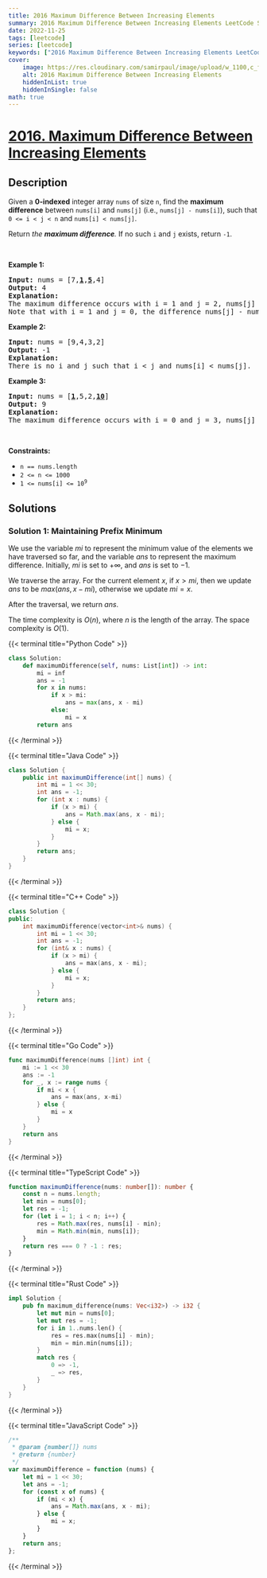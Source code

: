 ```yaml
---
title: 2016 Maximum Difference Between Increasing Elements
summary: 2016 Maximum Difference Between Increasing Elements LeetCode Solution Explained
date: 2022-11-25
tags: [leetcode]
series: [leetcode]
keywords: ["2016 Maximum Difference Between Increasing Elements LeetCode Solution Explained in all languages", "2016 Maximum Difference Between Increasing Elements", "LeetCode", "leetcode solution in Python3 C++ Java Go PHP Ruby Swift TypeScript Rust C# JavaScript C", "GeeksforGeeks", "InterviewBit", "Coding Ninjas", "HackerRank", "HackerEarth", "CodeChef", "TopCoder", "AlgoExpert", "freeCodeCamp", "Codeforces", "GitHub", "AtCoder", "Samir Paul"]
cover:
    image: https://res.cloudinary.com/samirpaul/image/upload/w_1100,c_fit,co_rgb:FFFFFF,l_text:Arial_75_bold:2016 Maximum Difference Between Increasing Elements - Solution Explained/problem-solving.webp
    alt: 2016 Maximum Difference Between Increasing Elements
    hiddenInList: true
    hiddenInSingle: false
math: true
---
```



# [2016. Maximum Difference Between Increasing Elements](https://leetcode.com/problems/maximum-difference-between-increasing-elements)


## Description

<p>Given a <strong>0-indexed</strong> integer array <code>nums</code> of size <code>n</code>, find the <strong>maximum difference</strong> between <code>nums[i]</code> and <code>nums[j]</code> (i.e., <code>nums[j] - nums[i]</code>), such that <code>0 &lt;= i &lt; j &lt; n</code> and <code>nums[i] &lt; nums[j]</code>.</p>

<p>Return <em>the <strong>maximum difference</strong>. </em>If no such <code>i</code> and <code>j</code> exists, return <code>-1</code>.</p>

<p>&nbsp;</p>
<p><strong class="example">Example 1:</strong></p>

<pre>
<strong>Input:</strong> nums = [7,<strong><u>1</u></strong>,<strong><u>5</u></strong>,4]
<strong>Output:</strong> 4
<strong>Explanation:</strong>
The maximum difference occurs with i = 1 and j = 2, nums[j] - nums[i] = 5 - 1 = 4.
Note that with i = 1 and j = 0, the difference nums[j] - nums[i] = 7 - 1 = 6, but i &gt; j, so it is not valid.
</pre>

<p><strong class="example">Example 2:</strong></p>

<pre>
<strong>Input:</strong> nums = [9,4,3,2]
<strong>Output:</strong> -1
<strong>Explanation:</strong>
There is no i and j such that i &lt; j and nums[i] &lt; nums[j].
</pre>

<p><strong class="example">Example 3:</strong></p>

<pre>
<strong>Input:</strong> nums = [<strong><u>1</u></strong>,5,2,<strong><u>10</u></strong>]
<strong>Output:</strong> 9
<strong>Explanation:</strong>
The maximum difference occurs with i = 0 and j = 3, nums[j] - nums[i] = 10 - 1 = 9.
</pre>

<p>&nbsp;</p>
<p><strong>Constraints:</strong></p>

<ul>
	<li><code>n == nums.length</code></li>
	<li><code>2 &lt;= n &lt;= 1000</code></li>
	<li><code>1 &lt;= nums[i] &lt;= 10<sup>9</sup></code></li>
</ul>

## Solutions

### Solution 1: Maintaining Prefix Minimum

We use the variable $mi$ to represent the minimum value of the elements we have traversed so far, and the variable $ans$ to represent the maximum difference. Initially, $mi$ is set to $+\infty$, and $ans$ is set to $-1$.

We traverse the array. For the current element $x$, if $x > mi$, then we update $ans$ to be $max(ans, x - mi)$, otherwise we update $mi = x$.

After the traversal, we return $ans$.

The time complexity is $O(n)$, where $n$ is the length of the array. The space complexity is $O(1)$.

<!-- tabs:start -->

{{< terminal title="Python Code" >}}
```python
class Solution:
    def maximumDifference(self, nums: List[int]) -> int:
        mi = inf
        ans = -1
        for x in nums:
            if x > mi:
                ans = max(ans, x - mi)
            else:
                mi = x
        return ans
```
{{< /terminal >}}

{{< terminal title="Java Code" >}}
```java
class Solution {
    public int maximumDifference(int[] nums) {
        int mi = 1 << 30;
        int ans = -1;
        for (int x : nums) {
            if (x > mi) {
                ans = Math.max(ans, x - mi);
            } else {
                mi = x;
            }
        }
        return ans;
    }
}
```
{{< /terminal >}}

{{< terminal title="C++ Code" >}}
```cpp
class Solution {
public:
    int maximumDifference(vector<int>& nums) {
        int mi = 1 << 30;
        int ans = -1;
        for (int& x : nums) {
            if (x > mi) {
                ans = max(ans, x - mi);
            } else {
                mi = x;
            }
        }
        return ans;
    }
};
```
{{< /terminal >}}

{{< terminal title="Go Code" >}}
```go
func maximumDifference(nums []int) int {
	mi := 1 << 30
	ans := -1
	for _, x := range nums {
		if mi < x {
			ans = max(ans, x-mi)
		} else {
			mi = x
		}
	}
	return ans
}
```
{{< /terminal >}}

{{< terminal title="TypeScript Code" >}}
```ts
function maximumDifference(nums: number[]): number {
    const n = nums.length;
    let min = nums[0];
    let res = -1;
    for (let i = 1; i < n; i++) {
        res = Math.max(res, nums[i] - min);
        min = Math.min(min, nums[i]);
    }
    return res === 0 ? -1 : res;
}
```
{{< /terminal >}}

{{< terminal title="Rust Code" >}}
```rust
impl Solution {
    pub fn maximum_difference(nums: Vec<i32>) -> i32 {
        let mut min = nums[0];
        let mut res = -1;
        for i in 1..nums.len() {
            res = res.max(nums[i] - min);
            min = min.min(nums[i]);
        }
        match res {
            0 => -1,
            _ => res,
        }
    }
}
```
{{< /terminal >}}

{{< terminal title="JavaScript Code" >}}
```js
/**
 * @param {number[]} nums
 * @return {number}
 */
var maximumDifference = function (nums) {
    let mi = 1 << 30;
    let ans = -1;
    for (const x of nums) {
        if (mi < x) {
            ans = Math.max(ans, x - mi);
        } else {
            mi = x;
        }
    }
    return ans;
};
```
{{< /terminal >}}

<!-- tabs:end -->

<!-- end -->
